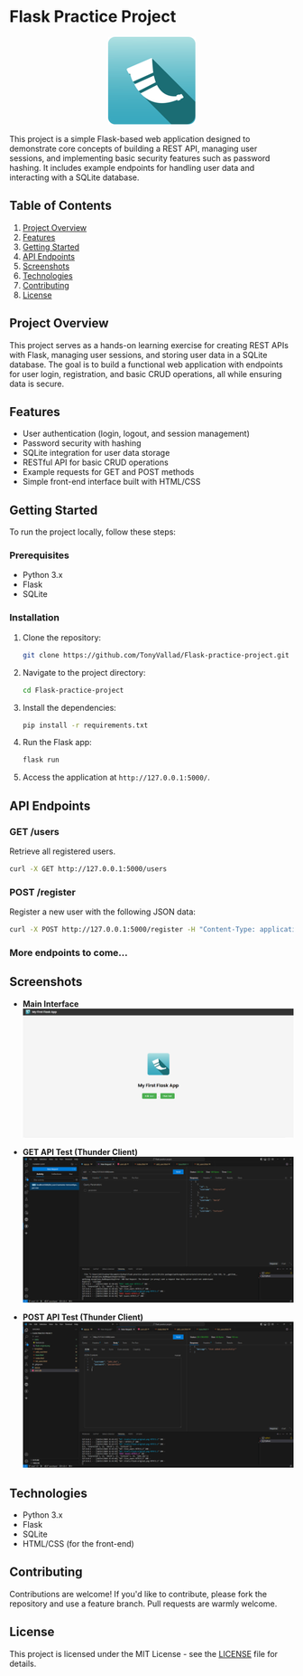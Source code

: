 # Flask Practice Project

<p align="center">
  <img src="static/flask-original.png" alt="Main Image">
</p>

This project is a simple Flask-based web application designed to demonstrate core concepts of building a REST API, managing user sessions, and implementing basic security features such as password hashing. It includes example endpoints for handling user data and interacting with a SQLite database.

## Table of Contents
1. [Project Overview](#project-overview)
2. [Features](#features)
3. [Getting Started](#getting-started)
4. [API Endpoints](#api-endpoints)
5. [Screenshots](#screenshots)
6. [Technologies](#technologies)
7. [Contributing](#contributing)
8. [License](#license)

## Project Overview

This project serves as a hands-on learning exercise for creating REST APIs with Flask, managing user sessions, and storing user data in a SQLite database. The goal is to build a functional web application with endpoints for user login, registration, and basic CRUD operations, all while ensuring data is secure.

## Features

- User authentication (login, logout, and session management)
- Password security with hashing
- SQLite integration for user data storage
- RESTful API for basic CRUD operations
- Example requests for GET and POST methods
- Simple front-end interface built with HTML/CSS

## Getting Started

To run the project locally, follow these steps:

### Prerequisites
- Python 3.x
- Flask
- SQLite

### Installation
1. Clone the repository:
    ```bash
    git clone https://github.com/TonyVallad/Flask-practice-project.git
    ```
2. Navigate to the project directory:
    ```bash
    cd Flask-practice-project
    ```
3. Install the dependencies:
    ```bash
    pip install -r requirements.txt
    ```
4. Run the Flask app:
    ```bash
    flask run
    ```
5. Access the application at `http://127.0.0.1:5000/`.

## API Endpoints

### GET /users
Retrieve all registered users.
```bash
curl -X GET http://127.0.0.1:5000/users
```

### POST /register
Register a new user with the following JSON data:
```bash
curl -X POST http://127.0.0.1:5000/register -H "Content-Type: application/json" -d '{"username": "user1", "password": "password123"}'
```

### More endpoints to come...

## Screenshots

- **Main Interface**  
  ![Front-end Screenshot](static/screenshot.png)

- **GET API Test (Thunder Client)**  
  ![GET Request Screenshot](static/API-test-GET.png)

- **POST API Test (Thunder Client)**  
  ![POST Request Screenshot](static/API-test-POST.png)

## Technologies

- Python 3.x
- Flask
- SQLite
- HTML/CSS (for the front-end)

## Contributing

Contributions are welcome! If you'd like to contribute, please fork the repository and use a feature branch. Pull requests are warmly welcome.

## License

This project is licensed under the MIT License - see the [LICENSE](LICENSE) file for details.